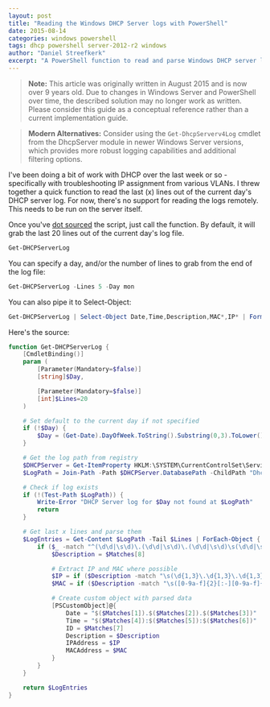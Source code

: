 ```yaml
---
layout: post
title: "Reading the Windows DHCP Server logs with PowerShell"
date: 2015-08-14
categories: windows powershell
tags: dhcp powershell server-2012-r2 windows
author: "Daniel Streefkerk"
excerpt: "A PowerShell function to read and parse Windows DHCP server logs for troubleshooting IP assignment issues across various VLANs."
---
```


> **Note:** This article was originally written in August 2015 and is now over 9 years old. Due to changes in Windows Server and PowerShell over time, the described solution may no longer work as written. Please consider this guide as a conceptual reference rather than a current implementation guide.

> 

> **Modern Alternatives:** Consider using the `Get-DhcpServerv4Log` cmdlet from the DhcpServer module in newer Windows Server versions, which provides more robust logging capabilities and additional filtering options.

I've been doing a bit of work with DHCP over the last week or so - specifically with troubleshooting IP assignment from various VLANs. I threw together a quick function to read the last (x) lines out of the current day's DHCP server log. For now, there's no support for reading the logs remotely. This needs to be run on the server itself.

Once you've [dot sourced](https://learn.microsoft.com/en-us/powershell/module/microsoft.powershell.core/about/about_scripts?view=powershell-7.3#script-scope-and-dot-sourcing) the script, just call the function. By default, it will grab the last 20 lines out of the current day's log file.

```powershell
Get-DHCPServerLog
```

You can specify a day, and/or the number of lines to grab from the end of the log file:

```powershell
Get-DHCPServerLog -Lines 5 -Day mon
```

You can also pipe it to Select-Object:

```powershell
Get-DHCPServerLog | Select-Object Date,Time,Description,MAC*,IP* | Format-Table -AutoSize
```

Here's the source:

```powershell
function Get-DHCPServerLog {
    [CmdletBinding()]
    param (
        [Parameter(Mandatory=$false)]
        [string]$Day,

        [Parameter(Mandatory=$false)]
        [int]$Lines=20
    )

    # Set default to the current day if not specified
    if (!$Day) {
        $Day = (Get-Date).DayOfWeek.ToString().Substring(0,3).ToLower()
    }

    # Get the log path from registry
    $DHCPServer = Get-ItemProperty HKLM:\SYSTEM\CurrentControlSet\Services\DHCPServer\Parameters
    $LogPath = Join-Path -Path $DHCPServer.DatabasePath -ChildPath "DhcpSrvLog-$Day.log"

    # Check if log exists
    if (!(Test-Path $LogPath)) {
        Write-Error "DHCP Server log for $Day not found at $LogPath"
        return
    }

    # Get last x lines and parse them
    $LogEntries = Get-Content $LogPath -Tail $Lines | ForEach-Object {
        if ($_ -match "^(\d\d|\s\d)\.(\d\d|\s\d)\.(\d\d|\s\d)\s(\d\d|\s\d):(\d\d|\s\d):(\d\d|\s\d)\s([^\s]+)\s(.+)") {
            $Description = $Matches[8]

            # Extract IP and MAC where possible
            $IP = if ($Description -match "\s(\d{1,3}\.\d{1,3}\.\d{1,3}\.\d{1,3})[\s,]") { $Matches[1] } else { $null }
            $MAC = if ($Description -match "\s([0-9a-f]{2}[:-][0-9a-f]{2}[:-][0-9a-f]{2}[:-][0-9a-f]{2}[:-][0-9a-f]{2}[:-][0-9a-f]{2})[\s,]") { $Matches[1] } else { $null }

            # Create custom object with parsed data
            [PSCustomObject]@{
                Date = "$($Matches[1]).$($Matches[2]).$($Matches[3])"
                Time = "$($Matches[4]):$($Matches[5]):$($Matches[6])"
                ID = $Matches[7]
                Description = $Description
                IPAddress = $IP
                MACAddress = $MAC
            }
        }
    }

    return $LogEntries
}
```

> 